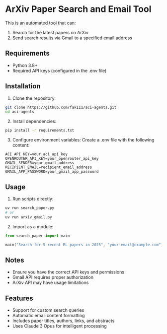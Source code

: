 # ArXiv Paper Search and Email Tool

This is an automated tool that can:
1. Search for the latest papers on ArXiv
2. Send search results via Gmail to a specified email address

## Requirements
- Python 3.8+
- Required API keys (configured in the .env file)

## Installation

1. Clone the repository:
```bash
git clone https://github.com/fak111/aci-agents.git
cd aci-agents
```

2. Install dependencies:
```bash
pip install -r requirements.txt
```

3. Configure environment variables:
Create a .env file with the following content:
```
ACI_API_KEY=your_aci_api_key
OPENROUTER_API_KEY=your_openrouter_api_key
GMAIL_SENDER=your_gmail_address
RECIPIENT_EMAIL=recipient_email_address
GMAIL_APP_PASSWORD=your_gmail_app_password
```

## Usage

1. Run scripts directly:
```bash
uv run search_paper.py
# or
uv run arxiv_gmail.py
```

2. Import as a module:
```python
from search_paper import main

main("Search for 5 recent RL papers in 2025", "your-email@example.com")
```

## Notes
- Ensure you have the correct API keys and permissions
- Gmail API requires proper authorization
- ArXiv API may have usage limitations

## Features
- Support for custom search queries
- Automatic email content formatting
- Includes paper titles, authors, links, and abstracts
- Uses Claude 3 Opus for intelligent processing
